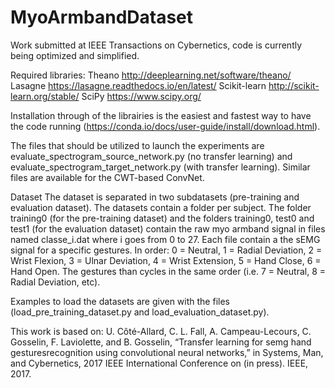 # MyoArmbandDataset
Work submitted at IEEE Transactions on Cybernetics, code is currently being optimized and simplified.

Required libraries: 
Theano http://deeplearning.net/software/theano/ 
Lasagne https://lasagne.readthedocs.io/en/latest/
Scikit-learn http://scikit-learn.org/stable/
SciPy https://www.scipy.org/

Installation through of the librairies is the easiest and fastest way to have the code running (https://conda.io/docs/user-guide/install/download.html). 

The files that should be utilized to launch the experiments are evaluate_spectrogram_source_network.py (no transfer learning) and evaluate_spectrogram_target_network.py (with transfer learning). Similar files are available for the CWT-based ConvNet. 


Dataset
The dataset is separated in two subdatasets (pre-training and evaluation dataset). The datasets contain a folder per subject. The folder training0 (for the pre-training dataset) and the folders training0, test0 and test1 (for the evaluation dataset) contain the raw myo armband signal in files named classe_i.dat where i goes from 0 to 27. Each file contain a the sEMG signal for a specific gestures. In order: 0 = Neutral, 1 = Radial Deviation, 2 = Wrist Flexion, 3 = Ulnar Deviation, 4 = Wrist Extension, 5 = Hand Close, 6 = Hand Open. The gestures than cycles in the same order (i.e. 7 = Neutral, 8 = Radial Deviation, etc). 

Examples to load the datasets are given with the files (load_pre_training_dataset.py and load_evaluation_dataset.py).

This work is based on: 
U. Côté-Allard, C. L. Fall, A. Campeau-Lecours, C. Gosselin, F. Laviolette,  and  B.  Gosselin,  “Transfer  learning  for  semg  hand  gesturesrecognition using convolutional neural networks,” in Systems, Man, and Cybernetics, 2017 IEEE International Conference on (in press). IEEE, 2017.
